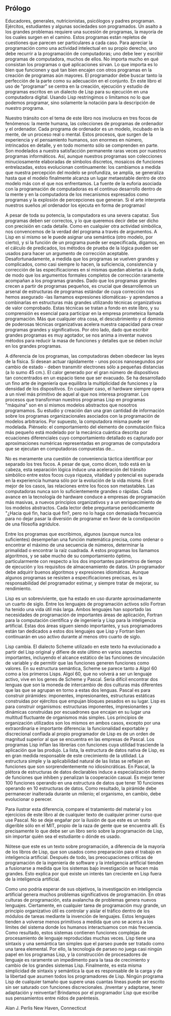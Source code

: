 ## Prólogo

Educadores, generales, nutricionistas, psicólogos y padres programan. Ejércitos, estudiantes y algunas sociedades son programados. Un asalto a los grandes problemas requiere una sucesión de programas, la mayoría de los cuales surgen en el camino. Estos programas están repletos de cuestiones que parecen ser particulares a cada caso. Para apreciar la programación como una actividad intelectual en su propio derecho, uno debe recurrir a la programación de computadoras; uno debe leer y escribir programas de computadora, muchos de ellos. No importa mucho en qué consistan los programas o qué aplicaciones sirvan. Lo que importa es lo bien que funcionen y qué tan bien encajen con otros programas en la creación de programas aún mayores. El programador debe buscar tanto la perfección de la parte como su adecuación en el conjunto. En este libro el uso de "programar" se centra en la creación, ejecución y estudio de programas escritos en un dialecto de Lisp para su ejecución en una computadora digital. Usando Lisp restringimos o limitamos no lo que podemos programar, sino solamente la notación para la descripción de nuestro programa.

Nuestro tránsito con el tema de este libro nos involucra en tres focos de fenómenos: la mente humana, las colecciones de programas de ordenador y el ordenador. Cada programa de ordenador es un modelo, incubado en la mente, de un proceso real o mental. Estos procesos, que surgen de la experiencia y el pensamiento humanos, son enormes en número, intrincados en detalle, y en todo momento sólo se comprenden en parte. Son modelados a nuestra satisfacción permanente raras veces por nuestros programas informáticos. Así, aunque nuestros programas son colecciones minuciosamente elaboradas de símbolos discretos, mosaicos de funciones entrelazadas, estos evolucionan continuamente: los cambiamos a medida que nuestra percepción del modelo se profundiza, se amplía, se generaliza hasta que el modelo finalmente alcanza un lugar metaestable dentro de otro modelo más con el que nos enfrentamos. La fuente de la euforia asociada con la programación de computadoras es el continuo desarrollo dentro de la mente y en la computadora de los mecanismos expresados como programas y la explosión de percepciones que generan. Si el arte interpreta nuestros sueños ¡el ordenador los ejecuta en forma de programas!

A pesar de toda su potencia, la computadora es una severa capataz. Sus programas deben ser correctos, y lo que queremos decir debe ser dicho con precisión en cada detalle. Como en cualquier otra actividad simbólica, nos convencemos de la verdad del programa a través de argumentos. A Lisp en si mismo se le puede asignar una semántica (otro modelo, por cierto), y si la función de un programa puede ser especificada, digamos, en el cálculo de predicados, los métodos de prueba de la lógica pueden ser usados para hacer un argumento de corrección aceptable. Desafortunadamente, a medida que los programas se vuelven grandes y complicados, como casi siempre lo hacen, la suficiencia, consistencia y corrección de las especificaciones en sí mismas quedan abiertas a la duda, de modo que los argumentos formales completos de corrección raramente acompañan a los programas grandes. Dado que los programas grandes crecen a partir de programas pequeños, es crucial que desarrollemos un arsenal de estructuras de programas estándar de cuya corrección nos hemos asegurado -las llamamos expresiones idiomáticas- y aprendamos a combinarlas en estructuras más grandes utilizando técnicas organizativas de valor comprobado. Estas técnicas se tratan a fondo en este libro, y su comprensión es esencial para participar en la empresa prometeica llamada programación. Más que cualquier otra cosa, el descubrimiento y el dominio de poderosas técnicas organizativas acelera nuestra capacidad para crear programas grandes y significativos. Por otro lado, dado que escribir grandes programas es muy agotador, se nos anima a inventar nuevos métodos para reducir la masa de funciones y detalles que se deben incluir en los grandes programas.

A diferencia de los programas, las computadoras deben obedecer las leyes de la física. Si desean actuar rápidamente - unos pocos nanosegundos por cambio de estado - deben transmitir electrones sólo a pequeñas distancias (a lo sumo 45 cm.). El calor generado por el gran número de dispositivos tan concentrados en un espacio tiene que ser evacuado. Se ha desarrollado un fino arte de ingeniería que equilibra la multiplicidad de funciones y la densidad de los dispositivos. En cualquier caso, el hardware siempre opera a un nivel más primitivo de aquel al que nos interesa programar. Los procesos que transforman nuestros programas Lisp en programas "máquina" son en sí mismos modelos abstractos que nosotros programamos. Su estudio y creación dan una gran cantidad de información sobre los programas organizacionales asociados con la programación de modelos arbitrarios. Por supuesto, la computadora misma puede ser modelada. Piénselo: el comportamiento del elemento de conmutación física más pequeño está modelado por la mecánica cuántica descrita por ecuaciones diferenciales cuyo comportamiento detallado es capturado por aproximaciones numéricas representadas en programas de computadora que se ejecutan en computadoras compuestas de...

No es meramente una cuestión de conveniencia táctica identificar por separado los tres focos. A pesar de que, como dicen, todo está en la cabeza, esta separación lógica induce una aceleración del tránsito simbólico entre estos focos cuya riqueza, vitalidad y potencial es superada en la experiencia humana sólo por la evolución de la vida misma. En el mejor de los casos, las relaciones entre los focos son metastables. Las computadoras nunca son lo suficientemente grandes o rápidas. Cada avance en la tecnología de hardware conduce a empresas de programación más masivas, a nuevos principios organizativos y a un enriquecimiento de los modelos abstractos. Cada lector debe preguntarse periódicamente "¿Hacia qué fin, hacia qué fin?, pero no lo haga con demasiada frecuencia para no dejar pasar la diversión de programar en favor de la constipación de una filosofía agridulce.

Entre los programas que escribimos, algunos (aunque nunca los suficientes) desempeñan una función matemática precisa, como ordenar o encontrar el máximo de una secuencia de números, determinar la primalidad o encontrar la raíz cuadrada. A estos programas los llamamos algoritmos, y se sabe mucho de su comportamiento óptimo, particularmente con respecto a los dos importantes parámetros de tiempo de ejecución y los requisitos de almacenamiento de datos. Un programador debe adquirir buenos algoritmos y expresiones idiomáticas. Aunque algunos programas se resisten a especificaciones precisas, es la responsabilidad del programador estimar, y siempre tratar de mejorar, su rendimiento.

Lisp es un sobreviviente, que ha estado en uso durante aproximadamente un cuarto de siglo. Entre los lenguajes de programación activos sólo Fortran ha tenido una vida útil más larga. Ambos lenguajes han soportado las necesidades de programación de importantes áreas de aplicación, Fortran para la computación científica y de ingeniería y Lisp para la inteligencia artificial. Estas dos áreas siguen siendo importantes, y sus programadores están tan dedicados a estos dos lenguajes que Lisp y Fortran bien continuarán en uso activo durante al menos otro cuarto de siglo.

Lisp cambia. El dialecto Scheme utilizado en este texto ha evolucionado a partir del Lisp original y difiere de este último en varios aspectos importantes, incluyendo el alcance estático de las funciones de vinculación de variable y de permitir que las funciones generen funciones como valores. En su estructura semántica, Scheme se parece tanto a Algol 60 como a los primeros Lisps. Algol 60, que no volverá a ser un lenguaje activo, vive en los genes de Scheme y Pascal. Sería difícil encontrar dos lenguas que son la moneda de intercambio de dos culturas más diferentes que las que se agrupan en torno a estas dos lenguas. Pascal es para construir pirámides: imponentes, impresionantes, estructuras estáticas construidas por ejércitos que empujan bloques pesados en su lugar. Lisp es para construir organismos: estructuras imponentes, impresionantes y dinámicas construidas por escuadrones que encajan en su lugar una multitud fluctuante de organismos más simples. Los principios de organización utilizados son los mismos en ambos casos, excepto por una extraordinaria e importante diferencia: la funcionalidad exportable y discrecional confiada al propio programador de Lisp es de un orden de magnitud superior al que se encuentra en las empresas de Pascal. Los programas Lisp inflan las librerías con funciones cuya utilidad trasciende la aplicación que las produjo. La lista, la estructura de datos nativa de Lisp, es en gran medida responsable de este crecimiento de la utilidad. La estructura simple y la aplicabilidad natural de las listas se reflejan en funciones que son sorprendentemente no idiosincráticas. En Pascal, la plétora de estructuras de datos declarables induce a especialización dentro de funciones que inhiben y penalizan la cooperación casual. Es mejor tener 100 funciones operando en una estructura de datos que tener 10 funciones operando en 10 estructuras de datos. Como resultado, la pirámide debe permanecer inalterada durante un milenio; el organismo, en cambio, debe evolucionar o perecer.

Para ilustrar esta diferencia, compare el tratamiento del material y los ejercicios de este libro al de cualquier texto de cualquier primer curso que use Pascal. No se deje engañar por la ilusión de que este es un texto digerible sólo en el MIT, propio de la raza de gente que se encuentra allí. Es precisamente lo que debe ser un libro serio sobre la programación de Lisp, sin importar quién sea el estudiante o dónde es usado.

Nótese que este es un texto sobre programación, a diferencia de la mayoría de los libros de Lisp, que son usados como preparación para el trabajo en inteligencia artificial. Después de todo, las preocupaciones críticas de programación de la ingeniería de software y la inteligencia artificial tienden a fusionarse a medida que los sistemas bajo investigación se hacen más grandes. Esto explica por qué existe un interés tan creciente en Lisp fuera de la inteligencia artificial.

Como uno podría esperar de sus objetivos, la investigación en inteligencia artificial genera muchos problemas significativos de programación. En otras culturas de programación, esta avalancha de problemas genera nuevos lenguajes. Ciertamente, en cualquier tarea de programación muy grande, un principio organizativo útil es controlar y aislar el tráfico dentro de los módulos de tareas mediante la invención de lenguajes. Estos lenguajes tienden a volverse menos primitivos a medida que uno se acerca a los límites del sistema donde los humanos interactuamos con más frecuencia. Como resultado, estos sistemas contienen funciones complejas de procesamiento de lenguaje reproducidas muchas veces. Lisp tiene una sintaxis y una semántica tan simples que el parseo puede ser tratado como una tarea elemental. Por ello, la tecnología de parseo no juega casi ningún papel en los programas Lisp, y la construcción de procesadores de lenguaje es raramente un impedimento para la tasa de crecimiento y cambio de los grandes sistemas Lisp. Finalmente, es esta misma simplicidad de sintaxis y semántica la que es responsable de la carga y de la libertad que asumen todos los programadores de Lisp. Ningún programa Lisp de cualquier tamaño que supere unas cuantas líneas puede ser escrito sin ser saturado con funciones discrecionales. ¡Inventar y adaptarse, tener adaptación y reinventar! Brindamos por el programador Lisp que escribe sus pensamientos entre nidos de paréntesis.

Alan J. Perlis
New Haven, Connecticut
